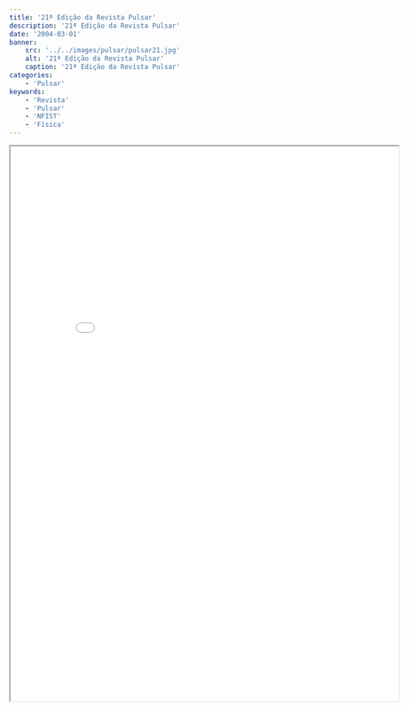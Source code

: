 ```yaml
---
title: '21ª Edição da Revista Pulsar'
description: '21ª Edição da Revista Pulsar'
date: '2004-03-01'
banner:
    src: '../../images/pulsar/pulsar21.jpg'
    alt: '21ª Edição da Revista Pulsar'
    caption: '21ª Edição da Revista Pulsar'
categories:
    - 'Pulsar'
keywords:
    - 'Revista'
    - 'Pulsar'
    - 'NFIST'
    - 'Física'
---
```


<iframe width="700" height="1000" src="../../pulsar/pulsar21.pdf"></iframe>

